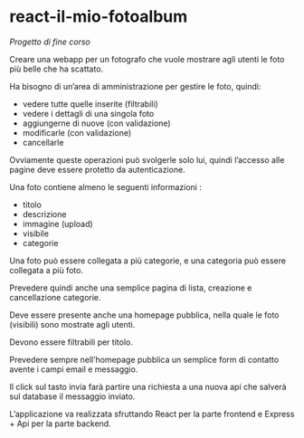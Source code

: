# react-il-mio-fotoalbum

*Progetto di fine corso*

Creare una webapp per un fotografo che vuole mostrare agli utenti le foto più belle che ha scattato.

Ha bisogno di un’area di amministrazione per gestire le foto, quindi:
- vedere tutte quelle inserite (filtrabili)
- vedere i dettagli di una singola foto
- aggiungerne di nuove (con validazione)
- modificarle (con validazione)
- cancellarle

Ovviamente queste operazioni può svolgerle solo lui, quindi l’accesso alle pagine deve essere protetto da autenticazione.

Una foto contiene almeno le seguenti informazioni :
- titolo
- descrizione
- immagine (upload)
- visibile
- categorie

Una foto può essere collegata a più categorie, e una categoria può essere collegata a più foto.

Prevedere quindi anche una semplice pagina di lista, creazione e cancellazione categorie.

Deve essere presente anche una homepage pubblica, nella quale le foto (visibili) sono mostrate agli utenti.

Devono essere filtrabili per titolo.

Prevedere sempre nell’homepage pubblica un semplice form di contatto avente i campi email e messaggio.

Il click sul tasto invia farà partire una richiesta a una nuova api che salverà sul database il messaggio inviato.

L’applicazione va realizzata sfruttando React per la parte frontend e Express + Api per la parte backend.
